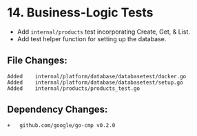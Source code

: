 # 14. Business-Logic Tests

- Add `internal/products` test incorporating Create, Get, & List.
- Add test helper function for setting up the database.


## File Changes:

```
Added    internal/platform/database/databasetest/docker.go
Added    internal/platform/database/databasetest/setup.go
Added    internal/products/products_test.go
```

## Dependency Changes:

```
+ 	github.com/google/go-cmp v0.2.0
```